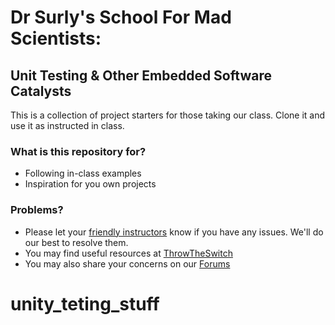 # Dr Surly's School For Mad Scientists: #

## Unit Testing & Other Embedded Software Catalysts ##

This is a collection of project starters for those taking our class. Clone it and use it as instructed in class.

### What is this repository for? ###

* Following in-class examples
* Inspiration for you own projects

### Problems? ###

* Please let your [friendly instructors](mailto:tdd@throwtheswitch.org) know if you have any issues. We'll do our best to resolve them.
* You may find useful resources at [ThrowTheSwitch](http://throwtheswitch.org)
* You may also share your concerns on our [Forums](http://throwtheswitch.org/forums)
# unity_teting_stuff
